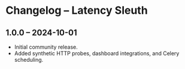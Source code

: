 # Changelog – Latency Sleuth

## 1.0.0 – 2024-10-01
- Initial community release.
- Added synthetic HTTP probes, dashboard integrations, and Celery scheduling.

